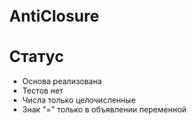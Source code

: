 # AntiClosure

# Статус
- Основа реализована
- Тестов нет
- Числа только целочисленные
- Знак "=" только в объявлении переменной

